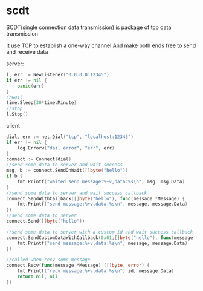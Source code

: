 # scdt

SCDT(single connection data transmission) is package of tcp data transmission

It use TCP to establish a one-way channel
And make both ends free to send and receive data

server:
```go
l, err := NewListener("0.0.0.0:12345")
if err != nil {
    panic(err)
}
//wait
time.Sleep(30*time.Minute)
//stop
l.Stop()
```

client
```go
dial, err := net.Dial("tcp", "localhost:12345")
if err != nil {
    log.Errorw("dail error", "err", err)
}
connect := Connect(dial)
//send some data to server and wait success
msg, b := connect.SendOnWait([]byte("hello"))
if b {
    fmt.Printf("waited send message:%+v,data:%s\n", msg, msg.Data)
}
//send some data to server and wait success callback
connect.SendWithCallback([]byte("hello"), func(message *Message) {
    fmt.Printf("send message:%+v,data:%s\n", message, message.Data)
})
//send some data to server
connect.Send([]byte("hello"))

//send some data to server with a custom id and wait success callback
connect.SendCustomDataWithCallback(0x01,[]byte("hello"), func(message *Message) {
    fmt.Printf("send message:%+v,data:%s\n", message, message.Data)		
})

//called when recv some message
connect.Recv(func(message *Message) ([]byte, error) {
    fmt.Printf("recv message:%+v,data:%s\n", id, message.Data)
    return nil, nil
})
```
